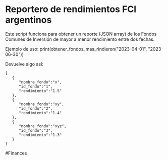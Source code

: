# Reportero de rendimientos FCI argentinos
Este script funciona para obtener un reporte (JSON array) de los Fondos Comunes de Inversión de mayor a menor rendimiento entre dos fechas.

Ejemplo de uso:
print(obtener_fondos_mas_rindieron("2023-04-01", "2023-06-30"))

Devuelve algo así:
```
[
   {
      "nombre_fondo":"x",
      "id_fondo":"1",
      "rendimiento":"1.5"
   },
   {
      "nombre_fondo":"xy",
      "id_fondo":"2",
      "rendimiento":"1.4"
   },
   {
      "nombre_fondo":"xyz",
      "id_fondo":"3",
      "rendimiento":"1.3"
   }
]
```

#Finances
